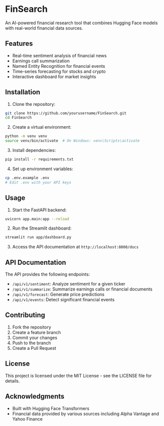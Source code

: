 # FinSearch

An AI-powered financial research tool that combines Hugging Face models with real-world financial data sources.

## Features

- Real-time sentiment analysis of financial news
- Earnings call summarization
- Named Entity Recognition for financial events
- Time-series forecasting for stocks and crypto
- Interactive dashboard for market insights

## Installation

1. Clone the repository:
```bash
git clone https://github.com/yourusername/FinSearch.git
cd FinSearch
```

2. Create a virtual environment:
```bash
python -m venv venv
source venv/bin/activate  # On Windows: venv\Scripts\activate
```

3. Install dependencies:
```bash
pip install -r requirements.txt
```

4. Set up environment variables:
```bash
cp .env.example .env
# Edit .env with your API keys
```

## Usage

1. Start the FastAPI backend:
```bash
uvicorn app.main:app --reload
```

2. Run the Streamlit dashboard:
```bash
streamlit run app/dashboard.py
```

3. Access the API documentation at `http://localhost:8000/docs`


## API Documentation

The API provides the following endpoints:

- `/api/v1/sentiment`: Analyze sentiment for a given ticker
- `/api/v1/summarize`: Summarize earnings calls or financial documents
- `/api/v1/forecast`: Generate price predictions
- `/api/v1/events`: Detect significant financial events

## Contributing

1. Fork the repository
2. Create a feature branch
3. Commit your changes
4. Push to the branch
5. Create a Pull Request

## License

This project is licensed under the MIT License - see the LICENSE file for details.

## Acknowledgments

- Built with Hugging Face Transformers
- Financial data provided by various sources including Alpha Vantage and Yahoo Finance